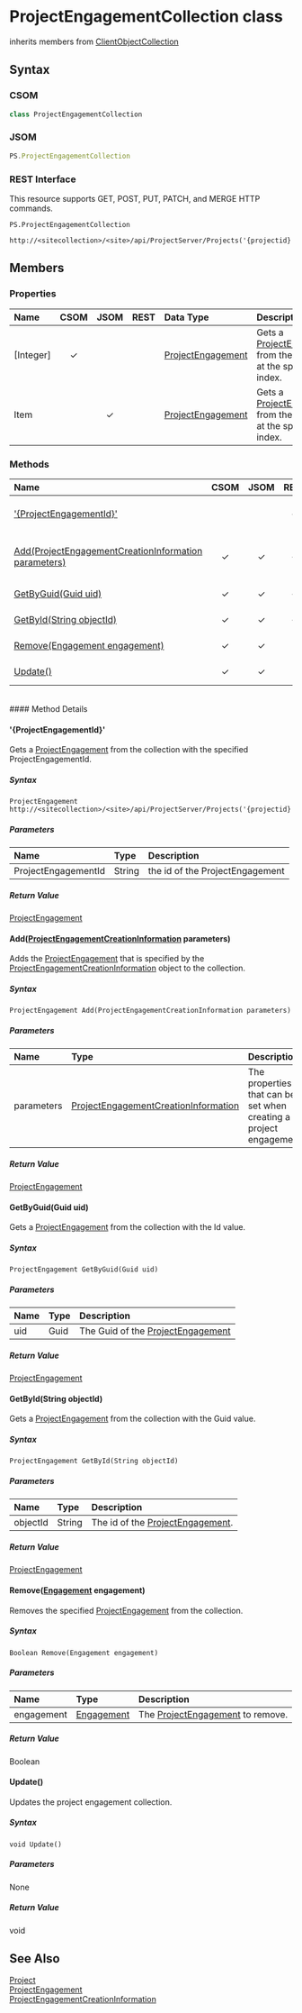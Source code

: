 [comment]: # (Name:ProjectEngagementCollection)
[comment]: # (Type:class)
[comment]: # (Status:Incomplete)

# <a name="name"></a>ProjectEngagementCollection class

inherits members from [ClientObjectCollection<ProjectEngagement>](https://msdn.microsoft.com/EN-US/library/ee539303)<br/>

<a name="description"></a>

## <a name="syntax"></a>Syntax

### CSOM

```C#
class ProjectEngagementCollection 
```
### JSOM

```JavaScript
PS.ProjectEngagementCollection
```
### REST Interface

This resource supports GET, POST, PUT, PATCH, and MERGE HTTP commands.

```
PS.ProjectEngagementCollection

http://<sitecollection>/<site>/api/ProjectServer/Projects('{projectid}')/Engagements
```

## <a name="members"></a>Members

### <a name="properties"></a>Properties

|**Name**|**CSOM**|**JSOM**|**REST**|**Data Type**|**Description**|
|:-----|:-----:|:-----:|:-----:|:-----|:-----|
|<a name="[Integer]"></a>[Integer]|&#x2713;|||[ProjectEngagement](ProjectEngagement.md)|Gets a [ProjectEngagement](ProjectEngagement.md) from the collection at the specified index.|
|<a name="Item"></a>Item||&#x2713;||[ProjectEngagement](ProjectEngagement.md)|Gets a [ProjectEngagement](ProjectEngagement.md) from the collection at the specified index.|

### <a name="methods"></a>Methods

|**Name**|**CSOM**|**JSOM**|**REST**|**Return Data Type**|**Description**|
|:-----|:-----:|:-----:|:-----:|:-----|:-----|
|[&#39;{ProjectEngagementId}&#39;](#&#39;{ProjectEngagementId}&#39;)|||&#x2713;|[ProjectEngagement](ProjectEngagement.md)|Gets a [ProjectEngagement](ProjectEngagement.md) from the collection with the specified ProjectEngagementId.|
|[Add(ProjectEngagementCreationInformation parameters)](#Add_[ProjectEngagementCreationInformation]_ProjectEngagementCreationInformation.md__parameters_)|&#x2713;|&#x2713;|&#x2713;|[ProjectEngagement](ProjectEngagement.md)|Adds the [ProjectEngagement](ProjectEngagement.md) that is specified by the [ProjectEngagementCreationInformation](ProjectEngagementCreationInformation.md) object to the collection.|
|[GetByGuid(Guid uid)](#GetByGuid_Guid_uid_)|&#x2713;|&#x2713;|&#x2713;|[ProjectEngagement](ProjectEngagement.md)|Gets a [ProjectEngagement](ProjectEngagement.md) from the collection with the Id value.|
|[GetById(String objectId)](#GetById_String_objectId_)|&#x2713;|&#x2713;|&#x2713;|[ProjectEngagement](ProjectEngagement.md)|Gets a [ProjectEngagement](ProjectEngagement.md) from the collection with the Guid value.|
|[Remove(Engagement engagement)](#Remove_[Engagement]_Engagement.md__engagement_)|&#x2713;|&#x2713;||Boolean|Removes the specified [ProjectEngagement](ProjectEngagement.md) from the collection.|
|[Update()](#Update__)|&#x2713;|&#x2713;||void|Updates the project engagement collection.|

<br/>
#### Method Details

#### <a name="&#39;{ProjectEngagementId}&#39;"></a>&#39;{ProjectEngagementId}&#39;
 
Gets a [ProjectEngagement](ProjectEngagement.md) from the collection with the specified ProjectEngagementId.

##### Syntax

```
ProjectEngagement http://<sitecollection>/<site>/api/ProjectServer/Projects('{projectid}')/Engagements('{ProjectEngagementId}')
```

##### Parameters
|**Name** |**Type**|**Description**|
|:------ |:----|:------ |
|ProjectEngagementId|String|the id of the ProjectEngagement|

##### Return Value

[ProjectEngagement](ProjectEngagement.md)

#### <a name="Add_[ProjectEngagementCreationInformation]_ProjectEngagementCreationInformation.md__parameters_"></a>Add([ProjectEngagementCreationInformation](ProjectEngagementCreationInformation.md) parameters)
 
Adds the [ProjectEngagement](ProjectEngagement.md) that is specified by the [ProjectEngagementCreationInformation](ProjectEngagementCreationInformation.md) object to the collection.

##### Syntax

```
ProjectEngagement Add(ProjectEngagementCreationInformation parameters)
```

##### Parameters
|**Name** |**Type**|**Description**|
|:------ |:----|:------ |
|parameters|[ProjectEngagementCreationInformation](ProjectEngagementCreationInformation.md)|The properties that can be set when creating a project engagement.|

##### Return Value

[ProjectEngagement](ProjectEngagement.md)

#### <a name="GetByGuid_Guid_uid_"></a>GetByGuid(Guid uid)
 
Gets a [ProjectEngagement](ProjectEngagement.md) from the collection with the Id value.

##### Syntax

```
ProjectEngagement GetByGuid(Guid uid)
```

##### Parameters
|**Name** |**Type**|**Description**|
|:------ |:----|:------ |
|uid|Guid|The Guid of the [ProjectEngagement](ProjectEngagement.md)|

##### Return Value

[ProjectEngagement](ProjectEngagement.md)

#### <a name="GetById_String_objectId_"></a>GetById(String objectId)
 
Gets a [ProjectEngagement](ProjectEngagement.md) from the collection with the Guid value.

##### Syntax

```
ProjectEngagement GetById(String objectId)
```

##### Parameters
|**Name** |**Type**|**Description**|
|:------ |:----|:------ |
|objectId|String|The id of the [ProjectEngagement](ProjectEngagement.md).|

##### Return Value

[ProjectEngagement](ProjectEngagement.md)

#### <a name="Remove_[Engagement]_Engagement.md__engagement_"></a>Remove([Engagement](Engagement.md) engagement)
 
Removes the specified [ProjectEngagement](ProjectEngagement.md) from the collection.

##### Syntax

```
Boolean Remove(Engagement engagement)
```

##### Parameters
|**Name** |**Type**|**Description**|
|:------ |:----|:------ |
|engagement|[Engagement](Engagement.md)|The [ProjectEngagement](ProjectEngagement.md) to remove.|

##### Return Value

Boolean

#### <a name="Update__"></a>Update()
 
Updates the project engagement collection.

##### Syntax

```
void Update()
```

##### Parameters

None

##### Return Value

void

## <a name="seeAlso"></a>See Also

[Project](Project.md)<br/>
[ProjectEngagement](ProjectEngagement.md)<br/>
[ProjectEngagementCreationInformation](ProjectEngagementCreationInformation.md)<br/>
